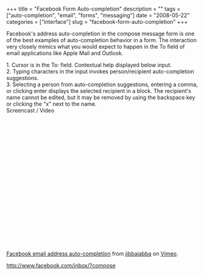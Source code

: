 +++
title = "Facebook Form Auto-completion"
description = ""
tags = ["auto-completion", "email", "forms", "messaging"]
date = "2008-05-22"
categories = ["interface"]
slug = "facebook-form-auto-completion"
+++


<p>Facebook's address auto-completion in the compose message form is one of the best examples of auto-completion behavior in a form. The interaction very closely mimics what you would expect to happen in the To field of email applications like Apple Mail and Outlook.</p>
<div id="screens-full" class="clear"><div class="caption">1. Cursor is in the To: field. Contextual help displayed below input.</div><div class="fullimg clear"><a href="//media.konigi.com/interface/facebook-email-autocompletion-1.png" class="group" rel="group" title="1. Cursor is in the To: field. Contextual help displayed below input."><img src="//media.konigi.com/interface/facebook-email-autocompletion-1.png" alt="" class="img-responsive"></a></div></div><div id="screens-full" class="clear"><div class="caption">2. Typing characters in the input invokes person/recipient auto-completion suggestions. </div><div class="fullimg clear"><a href="//media.konigi.com/interface/facebook-email-autocompletion-2.png" class="group" rel="group" title="2. Typing characters in the input invokes person/recipient auto-completion suggestions. "><img src="//media.konigi.com/interface/facebook-email-autocompletion-2.png" alt="" class="img-responsive"></a></div></div><div id="screens-full" class="clear"><div class="caption">3. Selecting a person from auto-completion suggestions, entering a comma, or clicking enter displays the selected recipient in a block. The recipient's name cannot be edited, but it may be removed by using the backspace key or clicking the &quot;x&quot; next to the name. </div><div class="fullimg clear"><a href="//media.konigi.com/interface/facebook-email-autocompletion-3.png" class="group" rel="group" title="3. Selecting a person from auto-completion suggestions, entering a comma, or clicking enter displays..."><img src="//media.konigi.com/interface/facebook-email-autocompletion-3.png" alt="" class="img-responsive"></a></div></div><div class="video"><div class="caption aptureNoAutolink">Screencast / Video</div><div class="video-object"><object width="610" height="358">	<param name="allowfullscreen" value="true" />	<param name="allowscriptaccess" value="always" />	<param name="movie" value="http://www.vimeo.com/moogaloop.swf?clip_id=1051375&amp;server=www.vimeo.com&amp;show_title=1&amp;show_byline=1&amp;show_portrait=0&amp;color=00ADEF&amp;fullscreen=1" />	<embed src="http://www.vimeo.com/moogaloop.swf?clip_id=1051375&amp;server=www.vimeo.com&amp;show_title=1&amp;show_byline=1&amp;show_portrait=0&amp;color=00ADEF&amp;fullscreen=1" type="application/x-shockwave-flash" allowfullscreen="true" allowscriptaccess="always" width="610" height="358"></embed></object><br /><a href="http://www.vimeo.com/1051375?pg=embed&amp;sec=1051375">Facebook email address auto-completion</a> from <a href="http://www.vimeo.com/jibbajabba?pg=embed&amp;sec=1051375">jibbajabba</a> on <a href="http://vimeo.com/?pg=embed&amp;sec=1051375">Vimeo</a>.</div></div>        
<p><a href="http://www.facebook.com/inbox/?compose">http://www.facebook.com/inbox/?compose</a></p>

